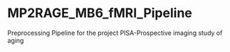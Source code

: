 # MP2RAGE_MB6_fMRI_Pipeline
Preprocessing Pipeline for the project PISA-Prospective imaging study of aging
